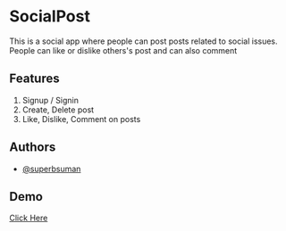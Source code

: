 # SocialPost

This is a social app where people can post posts related to social issues. People can like or dislike others's post and can also comment 

## Features

1. Signup / Signin
1. Create, Delete post
1. Like, Dislike, Comment on posts

## Authors

- [@superbsuman](https://www.github.com/superbsuman)

## Demo

[Click Here](https://social-post.onrender.com/)
